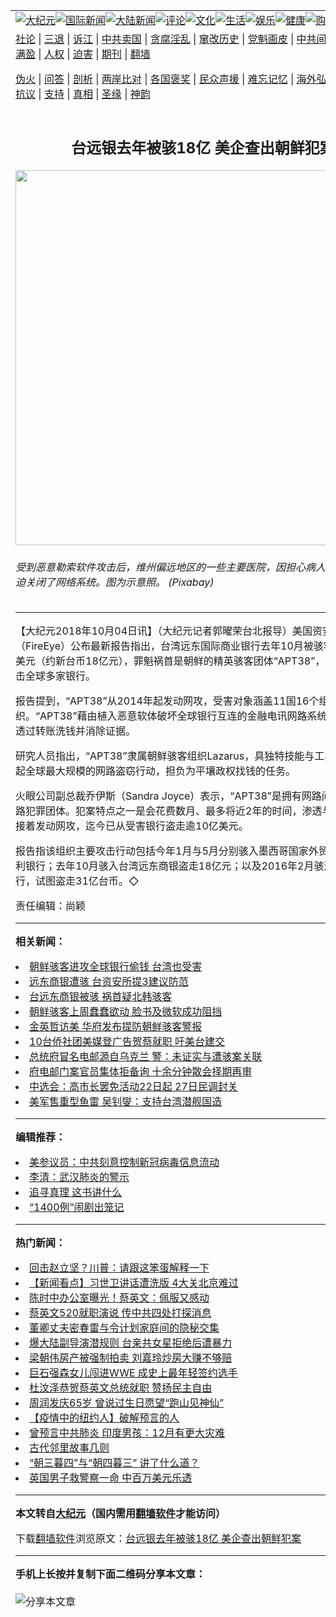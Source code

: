 <a name="1" id="1" target="_blank"></a><span id="1"></span>
<table align=center border="0"><tr><td colspan="2" VALIGN=TOP><a href="https://github.com/ya2129/djy/blob/master/gb/nsc413.md#1"><img src="https://raw.githubusercontent.com/ya2129/www/master/t/djy/1.jpg" title="大纪元"></a><a href="https://github.com/ya2129/djy/blob/master/gb/n24hr.md#1"><img src="https://raw.githubusercontent.com/ya2129/www/master/t/djy/3.jpg" title="国际新闻"></a><a href="https://github.com/ya2129/djy/blob/master/gb/nsc413.md#1"><img src="https://raw.githubusercontent.com/ya2129/www/master/t/djy/4.jpg" title="大陆新闻"></a><a href="https://github.com/ya2129/djy/blob/master/gb/news392.md#1"><img src="https://raw.githubusercontent.com/ya2129/www/master/t/djy/5.jpg" title="评论"></a><a href="https://github.com/ya2129/djy/blob/master/gb/news2007.md#1"><img src="https://raw.githubusercontent.com/ya2129/www/master/t/djy/6.jpg" title="文化"></a><a href="https://github.com/ya2129/djy/blob/master/gb/news2008.md#1"><img src="https://raw.githubusercontent.com/ya2129/www/master/t/djy/7.jpg" title="生活"></a><a href="https://github.com/ya2129/djy/blob/master/gb/ncyule.md#1"><img src="https://raw.githubusercontent.com/ya2129/www/master/t/djy/8.jpg" title="娱乐"></a><a href="https://github.com/ya2129/djy/blob/master/gb/nsc1002.md#1"><img src="https://raw.githubusercontent.com/ya2129/www/master/t/djy/9.jpg" title="健康"><a href="https://www.youlucky.com"><img src="https://raw.githubusercontent.com/ya2129/www/master/t/djy/10.jpg" title="购物"></a><a href="https://donate.epochtimes.com/?utm_medium=epochtimes&utm_source=referral&utm_campaign=donate_button_djyarticleheader"><img src="https://raw.githubusercontent.com/ya2129/www/master/t/djy/12.jpg" title="捐款"></a></td></tr>
<tr><td colspan="2" VALIGN=TOP><a target="_blank" href="https://github.com/ya2129/djy/blob/master/gb/9p.md#1">社论</a> | <a target="_blank" href="https://github.com/ya2129/djy/blob/master/gb/nf5657.md#1">三退</a> | <a target="_blank" href="https://github.com/ya2129/djy/blob/master/gb/nf6124.md#1">诉江</a> | <a target="_blank" href="https://github.com/ya2129/djy/blob/master/gb/nf1176117.md#1">中共卖国</a> | <a target="_blank" href="https://github.com/ya2129/djy/blob/master/gb/nf5773.md#1">贪腐淫乱</a> | <a target="_blank" href="https://github.com/ya2129/djy/blob/master/gb/nf1176115.md#1">窜改历史</a> | <a target="_blank" href="https://github.com/ya2129/djy/blob/master/gb/nf1176107.md#1">党魁画皮</a> | <a target="_blank" href="https://github.com/ya2129/djy/blob/master/gb/nf1320400.md#1">中共间谍</a> | <a target="_blank" href="https://github.com/ya2129/djy/blob/master/gb/nf1176114.md#1">破坏传统</a> | <a target="_blank" href="https://github.com/ya2129/ntdtv/blob/master/gb/prog447_1.md#1">恶贯满盈</a> | <a target="_blank" href="https://github.com/ya2129/djy/blob/master/gb/ncid278.md#1">人权</a> | <a target="_blank" href="https://github.com/ya2129/djy/blob/master/gb/nf1176111.md#1">迫害</a> | <a target="_blank" href="https://gitlab.com/szzdlab/mh-qikan/blob/master/README.md#1">期刊</a> | <a target="_blank" href="https://github.com/ya2129/www/blob/master/README.md?zsrh#8">翻墙</a></p><p><a target="_blank" href="https://github.com/ya2129/djy/blob/master/gb/nf5562.md#1">伪火</a> | <a target="_blank" href="https://github.com/ya2129/djy/blob/master/gb/nf4378.md#1">问答</a> | <a target="_blank" href="https://github.com/ya2129/djy/blob/master/gb/nf5792.md#1">剖析</a> | <a target="_blank" href="https://github.com/ya2129/djy/blob/master/gb/nf5735.md#1">两岸比对</a> | <a target="_blank" href="https://github.com/ya2129/djy/blob/master/gb/nf6119.md#1">各国褒奖</a> | <a target="_blank" href="https://github.com/ya2129/djy/blob/master/gb/nf6120.md#1">民众声援</a> | <a target="_blank" href="https://github.com/ya2129/djy/blob/master/gb/nf1188594.md#1">难忘记忆</a> | <a target="_blank" href="https://github.com/ya2129/djy/blob/master/gb/nf3180.md#1">海外弘传</a> | <a target="_blank" href="https://github.com/ya2129/djy/blob/master/gb/nf5410.md#1">万人上访</a> | <a target="_blank" href="https://github.com/ya2129/ntdtv/blob/master/gb/prog1530_1.md#1">和平抗议</a> | <a target="_blank" href="https://github.com/ya2129/djy/blob/master/gb/nf4386.md#1">支持</a> | <a target="_blank" href="https://github.com/ya2129/djy/blob/master/gb/nf4389.md#1">真相</a> | <a target="_blank" href="https://github.com/ya2129/djy/blob/master/gb/nf5790.md#1">圣缘</a> | <a target="_blank" href="https://github.com/ya2129/djy/blob/master/gb/nf4786.md#1">神韵</a></td></tr>
<tr><td VALIGN=TOP width="626"><h2 align=center>台远银去年被骇18亿 美企查出朝鲜犯案</h2>
<img width="600" src="https://i.epochtimes.com/assets/uploads/2018/10/ccfcb46045f561a28c20a27308924d85-600x400.jpg" />
<h6>受到恶意勒索软件攻击后，维州偏远地区的一些主要医院，因担心病人信息泄露，被迫关闭了网络系统。图为示意照。 (Pixabay)
</h6>
<hr>
<p>【大纪元2018年10月04日讯】（大纪元记者郭曜荣台北报导）美国资安公司<ahref="https://github.com/ya2129/djy/blob/master/gb/tag/%E7%81%AB%E7%9C%BC.md#1">火眼</a>（FireEye）公布最新报告指出，台湾远东国际商业银行去年10月被<ahref="https://github.com/ya2129/djy/blob/master/gb/tag/%E9%AA%87%E5%AE%A2.md#1">骇客</a>盗走6000万美元（约新台币18亿元），罪魁祸首是<ahref="https://github.com/ya2129/djy/blob/master/gb/tag/%E6%9C%9D%E9%B2%9C.md#1">朝鲜</a>的精英<ahref="https://github.com/ya2129/djy/blob/master/gb/tag/%E9%AA%87%E5%AE%A2.md#1">骇客</a>团体“APT38”，他们同时也攻击全球多家银行。</p>
<p>报告提到，“APT38”从2014年起发动网攻，受害对象涵盖11国16个组织。“APT38”藉由植入恶意软体破坏全球银行互连的金融电讯网路系统，再从银行间透过转账洗钱并消除证据。</p>
<p>研究人员指出，“APT38”隶属<ahref="https://github.com/ya2129/djy/blob/master/gb/tag/%E6%9C%9D%E9%B2%9C.md#1">朝鲜</a>骇客组织Lazarus，具独特技能与工具，已发动多起全球最大规模的网路盗窃行动，担负为平壤政权找钱的任务。</p>
<p><ahref="https://github.com/ya2129/djy/blob/master/gb/tag/%E7%81%AB%E7%9C%BC.md#1">火眼</a>公司副总裁乔伊斯（Sandra Joyce）表示，“APT38”是拥有网路间谍技能的网路犯罪团体。犯案特点之一是会花费数月、最多将近2年的时间，渗透与熟悉目标，接着发动网攻，迄今已从受害银行盗走逾10亿美元。</p>
<p>报告指该组织主要攻击行动包括今年1月与5月分别骇入墨西哥国家外贸银行，以及智利银行；去年10月骇入台湾<ahref="https://github.com/ya2129/djy/blob/master/gb/tag/%E8%BF%9C%E4%B8%9C%E5%95%86%E9%93%B6.md#1">远东商银</a>盗走18亿元；以及2016年2月骇进孟加拉央行，试图盗走31亿台币。◇</p>
<p>责任编辑：尚颖</p>

<hr>


<strong>相关新闻：</strong>
<li><a href="https://github.com/ya2129/djy/blob/master/gb/17/4/4/n8999584.md#1">朝鲜骇客进攻全球银行偷钱 台湾也受害</a></li>
<li><a href="https://github.com/ya2129/djy/blob/master/gb/17/10/8/n9712334.md#1">远东商银遭骇 台资安所提3建议防范</a></li>
<li><a href="https://github.com/ya2129/djy/blob/master/gb/17/10/17/n9740480.md#1">台远东商银被骇 祸首疑北韩骇客</a></li>
<li><a href="https://github.com/ya2129/djy/blob/master/gb/17/12/19/n9974012.md#1">朝鲜骇客上周蠢蠢欲动 脸书及微软成功阻挡</a></li>
<li><a href="https://github.com/ya2129/djy/blob/master/gb/18/5/30/n10438758.md#1">金英哲访美 华府发布提防朝鲜骇客警报</a></li>
<li><a href="https://github.com/ya2129/djy/blob/master/gb/20/5/21/n12126474.md#1">10台侨社团美媒登广告贺蔡就职 吁美台建交</a></li>
<li><a href="https://github.com/ya2129/djy/blob/master/gb/20/5/21/n12126417.md#1">总统府冒名电邮源自乌克兰 警：未证实与遭骇案关联</a></li>
<li><a href="https://github.com/ya2129/djy/blob/master/gb/20/5/21/n12126423.md#1">府电邮门案官员集体拒备询 十余分钟散会择期再审</a></li>
<li><a href="https://github.com/ya2129/djy/blob/master/gb/20/5/21/n12126414.md#1">中选会：高市长罢免活动22日起 27日民调封关</a></li>
<li><a href="https://github.com/ya2129/djy/blob/master/gb/20/5/21/n12126411.md#1">美军售重型鱼雷 吴钊燮：支持台湾潜舰国造</a></li>
<hr>


<strong>编辑推荐：</strong>
<li><a href="https://github.com/onzhi266/djy/blob/master/gb/20/2/22/n11887949.md#1">美参议员：中共刻意控制新冠病毒信息流动</a></li>
<li><a href="https://github.com/tsiac2612/djy/blob/master/gb/20/2/10/n11859230.md#1" target="_blank">李清：武汉肺炎的警示</a></li><li><a href="https://github.com/ya2129/djy/blob/master/gb/19/1/5/n10955468.md?dfh#1" target="_blank">追寻真理 这书讲什么</a></li><li><a href="https://github.com/tsiac2612/djy/blob/master/gb/13/5/31/n3883126.md#1" target="_blank">“1400例”闹剧出笼记</a></li>
<hr>

<strong>热门新闻：</strong>
<li><a href="https://github.com/ya2129/djy/blob/master/gb/20/5/20/n12124357.md#1">回击赵立坚？川普：请跟这笨蛋解释一下</a></li>
<li><a href="https://github.com/ya2129/djy/blob/master/gb/20/5/19/n12122351.md#1">【新闻看点】习世卫讲话遭洗版 4大关北京难过</a></li>
<li><a href="https://github.com/ya2129/djy/blob/master/gb/20/5/19/n12121364.md#1">陈时中办公室曝光！蔡英文：佩服又感动</a></li>
<li><a href="https://github.com/ya2129/djy/blob/master/gb/20/5/19/n12122014.md#1">蔡英文520就职演说 传中共四处打探消息</a></li>
<li><a href="https://github.com/ya2129/djy/blob/master/gb/20/5/19/n12122354.md#1">董卿丈夫密春雷与令计划家庭间的隐秘交集</a></li>
<li><a href="https://github.com/ya2129/djy/blob/master/gb/20/5/19/n12121988.md#1">爆大陆副导演潜规则 台亲共女星拒绝后遭暴力</a></li>
<li><a href="https://github.com/ya2129/djy/blob/master/gb/20/5/20/n12124356.md#1">梁朝伟房产被强制拍卖 刘嘉玲炒房大赚不够赔</a></li>
<li><a href="https://github.com/ya2129/djy/blob/master/gb/20/5/18/n12119095.md#1">巨石强森女儿闯进WWE 成史上最年轻签约选手</a></li>
<li><a href="https://github.com/ya2129/djy/blob/master/gb/20/5/20/n12123097.md#1">杜汶泽恭贺蔡英文总统就职 赞扬民主自由</a></li>
<li><a href="https://github.com/ya2129/djy/blob/master/gb/20/5/19/n12120892.md#1">周润发庆65岁 曾说过生日愿望“跑山见神仙”</a></li>
<li><a href="https://github.com/ya2129/djy/blob/master/gb/20/5/17/n12115416.md#1">【疫情中的纽约人】破解预言的人</a></li>
<li><a href="https://github.com/ya2129/djy/blob/master/gb/20/5/19/n12120346.md#1">曾预言中共肺炎 印度男孩：12月有更大灾难</a></li>
<li><a href="https://github.com/ya2129/djy/blob/master/gb/10/7/18/n2969582.md#1">古代邻里故事几则</a></li>
<li><a href="https://github.com/ya2129/djy/blob/master/gb/20/5/14/n12108060.md#1">“朝三暮四”与“朝四暮三” 讲了什么道？</a></li>
<li><a href="https://github.com/ya2129/djy/blob/master/gb/20/5/19/n12120654.md#1">英国男子救警察一命 中百万美元乐透</a></li>
<hr>

<strong>本文转自<a href="https://www.epochtimes.com">大纪元</a>（国内需用<a href="https://github.com/ya2129/www/blob/master/README.md#8">翻墙软件</a>才能访问）</strong><p>下载<a href="https://github.com/ya2129/www/blob/master/README.md#8">翻墙软件</a>浏览原文：<a href="https://www.epochtimes.com/gb/18/10/4/n10760556.htm">台远银去年被骇18亿 美企查出朝鲜犯案</a></p><hr>

<strong>手机上长按并复制下面二维码分享本文章：</strong><br><br><img src="http://d1p1.ip.zn2.us/v.php?action=qrcode&url=https://github.com/ya2129/djy/blob/master/gb/18/10/4/n10760556.md%231" title="分享本文章"></td><td VALIGN=TOP><a href="https://github.com/ya2129/djy/blob/master/gb/16/1/21/n4622075.md?dfh#1" target="_blank"><img src="https://raw.githubusercontent.com/ya2129/djy/master/gb/300/wei-f1.jpg" title="中共的伪火骗局"  alt="中共的伪火骗局"></a><br><a href="https://github.com/ya2129/www/blob/master/README.md?dfh#9" target="_blank"><img src="https://raw.githubusercontent.com/ya2129/djy/master/gb/300/yong-h.jpg" title="永恒的见证"  alt="永恒的见证"></a><br><a href="https://github.com/ya2129/djy/blob/master/gb/13/9/29/n3974789.md?dfh#1" target="_blank"><img src="https://raw.githubusercontent.com/ya2129/djy/master/gb/300/shang-lnz.jpg" title="善良女子被中共投男牢"  alt="善良女子被中共投男牢"></a><br><a href="https://github.com/ya2129/djy/blob/master/gb/16/3/16/n4663449.md?dfh#1" target="_blank"><img src="https://raw.githubusercontent.com/ya2129/djy/master/gb/300/huo-z3.jpg" title="警卫目击活摘器官"  alt="警卫目击活摘器官"></a><br><a href="https://github.com/ya2129/djy/blob/master/gb/16/8/7/n8177641.md?dfh#1" target="_blank"><img src="https://raw.githubusercontent.com/ya2129/djy/master/gb/300/huo-z4.jpg" title="证人描述活摘恐怖"  alt="证人描述活摘恐怖"></a><br><a href="https://github.com/ya2129/djy/blob/master/gb/10/4/19/n2881569.md?dfh#1" target="_blank"><img src="https://raw.githubusercontent.com/ya2129/djy/master/gb/300/huo-z1.jpg" title="揭开活摘器官黑幕"  alt="揭开活摘器官黑幕"></a><br><a href="https://github.com/ya2129/djy/blob/master/gb/10/11/7/n3077476.md?dfh#1" target="_blank"><img src="https://raw.githubusercontent.com/ya2129/djy/master/gb/300/ma-ks.jpg" title="马克思的成魔之路"  alt="马克思的成魔之路"></a><br><a href="https://github.com/ya2129/djy/blob/master/gb/14/6/9/n4173977.md?dfh#1" target="_blank"><img src="https://raw.githubusercontent.com/ya2129/djy/master/gb/300/chang-zs.jpg" title="藏字石 蕴天机"  alt="藏字石 蕴天机"></a><br><a href="https://github.com/ya2129/djy/blob/master/gb/18/5/10/n10381511.md?dfh#1" target="_blank"><img src="https://raw.githubusercontent.com/ya2129/djy/master/gb/300/st1.jpg" title="关注3亿人三退"  alt="关注3亿人三退"></a><br><a href="https://github.com/ya2129/djy/blob/master/gb/18/3/21/n10237682.md?dfh#1" target="_blank"><img src="https://raw.githubusercontent.com/ya2129/djy/master/gb/300/jie-t.jpg" title="解体中共复兴中华"  alt="解体中共复兴中华"></a><br><a href="https://github.com/ya2129/djy/blob/master/gb/9/2/9/n2422991.md?dfh#1" target="_blank"><img src="https://raw.githubusercontent.com/ya2129/djy/master/gb/300/gao-zs.jpg" title="中共迫害良心律师"  alt="中共迫害良心律师"></a><br><a href="https://github.com/ya2129/djy/blob/master/gb/18/12/9/n10900044.md?dfh#1" target="_blank"><img src="https://raw.githubusercontent.com/ya2129/djy/master/gb/300/sj1.jpg" title="303万人举报江泽民"  alt="303万人举报江泽民"></a><br><a href="https://github.com/ya2129/djy/blob/master/gb/18/8/28/n10672014.md?dfh#1" target="_blank"><img src="https://raw.githubusercontent.com/ya2129/djy/master/gb/300/sj2.jpg" title="这些官员为何起诉江泽民"  alt="这些官员为何起诉江泽民"></a><br><a href="https://github.com/ya2129/djy/blob/master/gb/8/12/18/n2367165.md?dfh#1" target="_blank"><img src="https://raw.githubusercontent.com/ya2129/djy/master/gb/300/liangan.jpg" title="海峡两岸的强烈对比"  alt="海峡两岸的强烈对比"></a><br><a href="https://github.com/ya2129/djy/blob/master/gb/15/12/10/n4593139.md?dfh#1" target="_blank"><img src="https://raw.githubusercontent.com/ya2129/djy/master/gb/300/jia-ndzl.jpg" title="加拿大总理的贺信"  alt="加拿大总理的贺信"></a><br><a href="https://github.com/ya2129/djy/blob/master/gb/11/6/17/n3289382.md?dfh#1" target="_blank"><img src="https://raw.githubusercontent.com/ya2129/djy/master/gb/300/xiao-wd.jpg" title="探寻真相兼听则明"  alt="探寻真相兼听则明"></a><br><a href="https://github.com/ya2129/djy/blob/master/gb/18/10/27/n10812623.md?dfh#1" target="_blank"><img src="https://raw.githubusercontent.com/ya2129/djy/master/gb/300/yindu.jpg" title="印度媒体报道东方"  alt="印度媒体报道东方"></a><br><a href="https://github.com/ya2129/djy/blob/master/gb/18/6/9/n10469652.md?dfh#1" target="_blank"><img src="https://raw.githubusercontent.com/ya2129/djy/master/gb/300/xie-j.jpg" title="不一样的海外校园"  alt="不一样的海外校园"></a><br><a href="https://github.com/ya2129/djy/blob/master/gb/7/4/5/n1669415.md?dfh#1" target="_blank"><img src="https://raw.githubusercontent.com/ya2129/djy/master/gb/300/li-up.jpg" title="从大师到徒弟的传奇"  alt="从大师到徒弟的传奇"></a><br><a href="https://github.com/ya2129/djy/blob/master/gb/17/5/26/n9191512.md?dfh#1" target="_blank"><img src="https://raw.githubusercontent.com/ya2129/djy/master/gb/300/zfl2.jpg" title="亿万人与东方一本奇书"  alt="亿万人与东方一本奇书"></a><br><a href="https://github.com/ya2129/djy/blob/master/gb/13/11/27/n4020290.md?dfh#1" target="_blank"><img src="https://raw.githubusercontent.com/ya2129/djy/master/gb/300/zhen-h.jpg" title="大陆见不到的震撼场面"  alt="大陆见不到的震撼场面"></a><br><a href="https://github.com/ya2129/djy/blob/master/gb/15/7/17/n4482910.md?dfh#1" target="_blank"><img src="https://raw.githubusercontent.com/ya2129/djy/master/gb/300/dalu-sk.jpg" title="人心向善 大陆当初盛况"  alt="人心向善 大陆当初盛况"></a><br><a href="https://github.com/ya2129/djy/blob/master/gb/19/1/5/n10955468.md?dfh#1" target="_blank"><img src="https://raw.githubusercontent.com/ya2129/djy/master/gb/300/zfl1.jpg" title="追寻真理 这书讲什么"  alt="追寻真理 这书讲什么"></a><br><a href="https://github.com/ya2129/www/blob/master/README.md?dfh#1" target="_blank"><img src="https://raw.githubusercontent.com/ya2129/djy/master/gb/300/fq1.jpg" title="下载免费翻墙软件"  alt="下载免费翻墙软件"></a><br></td></tr></table>
